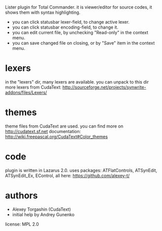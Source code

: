 Lister plugin for Total Commander.
it is viewer/editor for source codes, it shows them with syntax highlighting.

- you can click statusbar lexer-field, to change active lexer.
- you can click statusbar encoding-field, to change it.
- you can edit current file, by unchecking "Read-only" in the context menu.
- you can save changed file on closing, or by "Save" item in the context menu.

lexers
======

in the "lexers" dir, many lexers are available.
you can unpack to this dir more lexers from CudaText:
http://sourceforge.net/projects/synwrite-addons/files/Lexers/

themes
======

theme files from CudaText are used.
you can find more on http://cudatext.sf.net
documentation: http://wiki.freepascal.org/CudaText#Color_themes

code
====

plugin is written in Lazarus 2.0.
uses packages: ATFlatControls, ATSynEdit, ATSynEdit_Ex, EControl, all here:
https://github.com/alexey-t/

authors
=======
  
- Alexey Torgashin (CudaText)
- initial help by Andrey Gunenko

license: MPL 2.0
